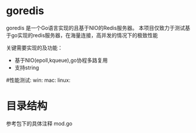 # goredis

goredis 是一个Go语言实现的且基于NIO的Redis服务器。
本项目仅致力于测试基于go实现的redis服务器，在海量连接，高并发的情况下的极致性能

关键需要实现的及功能：
- 基于NIO(epoll,kqueue),go协程多路复用
- 支持string

#性能测试:
win:
mac:
linux:

# 目录结构
参考包下的具体注释 mod.go